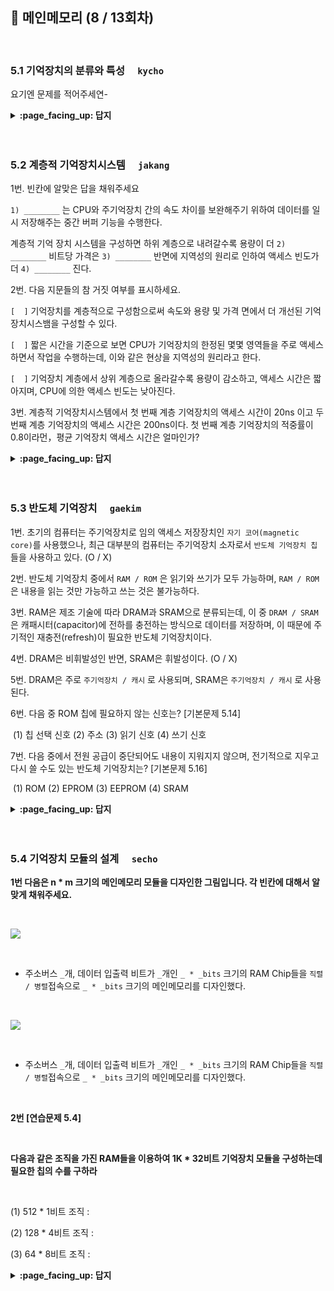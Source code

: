## 🦄 메인메모리 (8 / 13회차)
<br>

### 5.1 기억장치의 분류와 특성　	`kycho`

요기엔 문제를 적어주세연-

<details>
<summary> <b> :page_facing_up: 답지 </b>  </summary><br>
  
답지의 구성은<br>
문제와 동일하게 부탁드려연-

</details>
<br><br>

###  5.2 계층적 기억장치시스템　	`jakang`

1번. 빈칸에 알맞은 답을 채워주세요

`1) ________` 는 CPU와 주기억장치 간의 속도 차이를 보완해주기 위하여 데이터를 일시 저장해주는 중간 버퍼 기능을 수행한다.

계층적 기억 장치 시스템을 구성하면 하위 계층으로 내려갈수록 용량이 더 `2) ________` 비트당 가격은 `3) ________` 반면에 지역성의 원리로 인하여 액세스 빈도가 더 `4) ________`
진다.

2번. 다음 지문들의 참 거짓 여부를 표시하세요.

`[  ]` 기억장치를 계층적으로 구성함으로써 속도와 용량 및 가격 면에서 더 개선된 기억장치시스뱀을 구성할 수 있다.

`[  ]` 짧은 시간을 기준으로 보면 CPU가 기억장치의 한정된 몇몇 영역들을 주로 액세스하면서 작업을 수행하는데, 이와 같은 현상을 지역성의 원리라고 한다.

`[  ]` 기억장치 계층에서 상위 계층으로 올라갈수록 용량이 감소하고, 액세스 시간은 짧아지며, CPU에 의한 액세스 빈도는 낮아진다.

3번. 계층적 기억장치시스템에서 첫 번째 계층 기억장치의 액세스 시간이 20ns 이고 두 번째 계층 기억장치의 액셰스 시간은 200ns이다. 첫 번째 계층 기억장치의 적중률이 0.8이라먼，평균 기억장치 액세스 시간은 얼마인가?

<details>
<summary> <b> :page_facing_up: 답지 </b>  </summary><br>
  
1번. 빈칸에 알맞은 답을 채워주세요

`1) 캐시 메모리` 는 CPU와 주기억장치 간의 속도 차이를 보완해주기 위하여 데이터를 일시 저장해주는 중간 버퍼 기능을 수행한다.

계층적 기억 장치 시스템을 구성하면 하위 계층으로 내려갈수록 용량이 더 `2) 커지고` 비트당 가격은 `3) 떨어지는` 반면에 지역성의 원리로 인하여 액세스 빈도가 더 `4) 낮아진다`
진다.

2번. 다음 지문들의 참 거짓 여부를 표시하세요.

`[ O ]` 기억장치를 계층적으로 구성함으로써 속도와 용량 및 가격 면에서 더 개선된 기억장치시스뱀을 구성할 수 있다.

`[ O ]` 짧은 시간을 기준으로 보면 CPU가 기억장치의 한정된 몇몇 영역들을 주로 액세스하면서 작업을 수행하는데, 이와 같은 현상을 지역성의 원리라고 한다.

`[ X ]` 기억장치 계층에서 상위 계층으로 올라갈수록 용량이 감소하고, 액세스 시간은 짧아지며, CPU에 의한 액세스 빈도는 낮아진다.

: CPU에 의한 액세스 빈도는 높아진다.

3번. 계층적 기억장치시스템에서 첫 번째 계층 기억장치의 액세스 시간이 20ns 이고 두 번째 계층 기억장치의 액셰스 시간은 200ns이다. 첫 번째 계층 기억장치의 적중률이 0.8이라먼，평균 기억장치 액세스 시간은 얼마인가?

20 * 0.8 + 200 * 0.2 = 56ns

</details>
<br><br>

### 5.3 반도체 기억장치　	`gaekim`

1번. 초기의 컴퓨터는 주기억장치로 임의 액세스 저장장치인 `자기 코어(magnetic core)`를 사용했으나, 최근 대부분의 컴퓨터는 주기억장치 소자로서 `반도체 기억장치 칩`들을 사용하고 있다. (O / X)

2번. 반도체 기억장치 중에서 `RAM / ROM` 은 읽기와 쓰기가 모두 가능하며, `RAM / ROM` 은 내용을 읽는 것만 가능하고 쓰는 것은 불가능하다.

3번. RAM은 제조 기술에 따라 DRAM과 SRAM으로 분류되는데, 이 중 `DRAM / SRAM` 은 캐패시터(capacitor)에 전하를 충전하는 방식으로 데이터를 저장하며, 이 때문에 주기적인 재충전(refresh)이 필요한 반도체 기억장치이다.

4번. DRAM은 비휘발성인 반면, SRAM은 휘발성이다. (O / X)

5번. DRAM은 주로 `주기억장치 / 캐시` 로 사용되며, SRAM은 `주기억장치 / 캐시` 로 사용된다.

6번. 다음 중 ROM 칩에 필요하지 않는 신호는? [기본문제 5.14]

​			(1) 칩 선택 신호	(2) 주소	(3) 읽기 신호	(4) 쓰기 신호

7번. 다음 중에서 전원 공급이 중단되어도 내용이 지워지지 않으며, 전기적으로 지우고 다시 쓸 수도 있는 반도체 기억장치는? [기본문제 5.16]

​			(1) ROM	(2) EPROM	(3) EEPROM	(4) SRAM

<details>
<summary> <b> :page_facing_up: 답지 </b>  </summary><br>
  
1번. 초기의 컴퓨터는 주기억장치로 임의 액세스 저장장치인 `자기 코어(magnetic core)`를 사용했으나, 최근 대부분의 컴퓨터는 주기억장치 소자로서 `반도체 기억장치 칩` 들을 사용하고 있다. (`O`)

2번. 반도체 기억장치 중에서 `RAM` 은 읽기와 쓰기가 모두 가능하며, `ROM` 은 내용을 읽는 것만 가능하고 쓰는 것은 불가능하다.

3번. RAM은 제조 기술에 따라 DRAM과 SRAM으로 분류되는데, 이 중 `DRAM` 은 캐패시터(capacitor)에 전하를 충전하는 방식으로 데이터를 저장하며, 이 때문에 주기적인 재충전(refresh)이 필요한 반도체 기억장치이다.

> SRAM은 플립-플롭(flip-flop) 기억 셀을 이용하며, 전력이 공급되는 동안에는 데이터가 계속 유지된다는 특징이 있다.

4번. DRAM은 비휘발성인 반면, SRAM은 휘발성이다. (`X`)

> DRAM과 SRAM은 모두 휘발성 기억장치이다.

5번. DRAM은 주로 `주기억장치` 로 사용되며, SRAM은 `캐시` 로 사용된다.

> DRAM은 SRAM보다 밀도가 높고, 같은 용량 대비 가격이 저렴하며, 주로 기억장치로 사용된다.
>
> SRAM은 DRAM보다 속도가 빠르며, 주로 캐시로 사용된다.

6번. 다음 중 ROM 칩에 필요하지 않는 신호는? [기본문제 5.14]

​		(1) 칩 선택 신호	(2) 주소	(3) 읽기 신호	(4) 쓰기 신호

> 정답: (4) 쓰기 신호

> ROM은 데이터를 쓰는 기능이 없으므로 쓰기 신호는 필요하지 않다.

7번. 다음 중에서 전원 공급이 중단되어도 내용이 지워지지 않으며, 전기적으로 지우고 다시 쓸 수도 있는 반도체 기억장치는? [기본문제 5.16]

​		(1) ROM	(2) EPROM	(3) EEPROM	(4) SRAM

> 정답: (3) EEPROM

> ROM: 저장된 내용을 읽는 것만 가능한 반도체 기억장치
>
> EPROM(Erasable PROM): 자외선을 이용하여 저장된 내용을 삭제할 수 있어서 여러 번의 갱신이 가능한 PROM(Programmable ROM)
>
> EEPROM(Electrically Erasable PROM): 비휘발성이면서도 읽기와 쓰기가 모두 가능하며, 전기적으로도 삭제할 수 있는 PROM
>
> SRAM: 플립-플롭(flip-flop) 기억 셀을 이용하며, 전력이 공급되는 동안에는 데이터가 계속 유지되는 RAM



</details>
<br><br>

### 5.4 기억장치 모듈의 설계　	`secho`

**1번 다음은 n * m 크기의 메인메모리 모듈을 디자인한 그림입니다. 각 빈칸에 대해서 알맞게 채워주세요.**

<br>

![](https://images.velog.io/images/secho/post/8cd096f7-2220-43e3-9f74-4bb69ed55e13/image.png)

<br>

- 주소버스 `_`개, 데이터 입출력 비트가 `_`개인  `_ * _bits` 크기의 RAM Chip들을 `직렬 / 병렬`접속으로 `_ * _bits` 크기의 메인메모리를 디자인했다.

<br>



![](https://images.velog.io/images/secho/post/a15ac0ea-7fe3-4f7d-869b-e41fc1ee4d4e/image.png)

<br>

- 주소버스 `_`개, 데이터 입출력 비트가 `_`개인  `_ * _bits` 크기의 RAM Chip들을 `직렬 / 병렬`접속으로 `_ * _bits` 크기의 메인메모리를 디자인했다.

<br>

**2번 [연습문제 5.4]**

<br>

**다음과 같은 조직을 가진 RAM들을 이용하여 1K * 32비트 기억장치 모듈을 구성하는데 필요한 칩의 수를 구하라**

<br>

(1) 512 * 1비트 조직 :  

(2) 128 * 4비트 조직 : 

(3) 64 * 8비트 조직 : 



<details>
<summary> <b> :page_facing_up: 답지 </b>  </summary><br>

1번

다음은 n * m 크기의 메인메모리 모듈을 디자인한 그림입니다.

각 빈칸에 대해서 알맞게 채워주세요.

![](https://images.velog.io/images/secho/post/8cd096f7-2220-43e3-9f74-4bb69ed55e13/image.png)



주소버스  `4`개 데이터 입출력 비트가 `4`개인 `16 * 4bit`크기의 RAM Chip들을 `[직렬] / 병렬`접속으로 `32 * 4bit` 크기의 메인메모리를 디자인했다.

- 각 RAM은 4개의 비트로 기억장소의 위치를 결정한다.
- 한 램은 총 16개씩 0000 ~ 1111까지 가질 수 있지만 두 RAM을 직렬접속하면 최상단비트를 칩셀렉터로 사용해 1bit 증가된 효과를 얻을 수 있다.
- 상위비트를 0,1로 set하면 00000 ~ 01111, 10000 ~ 11111까지 선택할 수 있으므로, 총 32개의 주소를 선택해 데이터 입출력을 할 수 있다.







![](https://images.velog.io/images/secho/post/a15ac0ea-7fe3-4f7d-869b-e41fc1ee4d4e/image.png)

주소버스 `4`개, 데이터 입출력 비트가 `4`개인  `16 * 4bits` 크기의 RAM Chip들을 `직렬 / [병렬]`접속으로 `16 * 8bits` 크기의 메인메모리를 디자인했다.

- 컴퓨터 워드는 8bit인데 RAM크기가 4bit일때 두개의 RAM을 병렬접속하여 8비트 입출력크기를 만들 수 있다. 
- 칩셀렉터를 공유하고, 주소버스 4비트에 있는 데이터를 2개의 칩이 받아서 데이터버스에 총 8비트씩 입, 출력시킬 수 있다.





2번 [연습문제 5.4]



**다음과 같은 조직을 가진 RAM들을 이용하여 1K * 32비트 기억장치 모듈을 구성하는데 필요한 칩의 수를 구하라**

- 1K * 32는 기억장소가 2^10, 데이터 입출력이 32비트를 가짐.

- 앞으로 곱 = 직렬 ,뒤로 곱 = 병렬

(1) 512 * 1비트 조직 :  2개의 직렬연결 2 * (512) => 1K * 1bits => 뒤로 32개 병렬연결 (1K * 1bits) * 32 => 1K * 32bits

(2) 128 * 4비트 조직 : 8개의 직렬연결 8 * (128), 8개의 병렬연결 (4) * 8

(3) 64 * 8비트 조직 :  16개의 직렬연결 16 * (64), 4개의 병렬연결 (8) * 4



</details>
<br><br>

